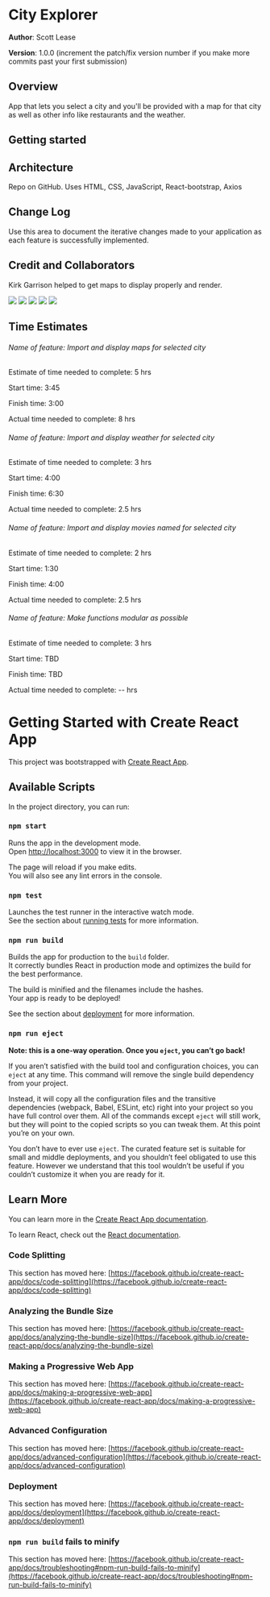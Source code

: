# City Explorer

**Author**: Scott Lease

**Version**: 1.0.0 (increment the patch/fix version number if you make more commits past your first submission)

## Overview

App that lets you select a city and you'll be provided with a map for that city as well as other info like restaurants and the weather.

## Getting started

## Architecture

Repo on GitHub. Uses HTML, CSS, JavaScript, React-bootstrap, Axios

## Change Log

Use this area to document the iterative changes made to your application as each feature is successfully implemented.

<!-- Use time stamps. Here's an example: 01-01-2001 4:59pm - Application now has a fully-functional express server, with a GET route for the location resource. -->

## Credit and Collaborators

Kirk Garrison helped to get maps to display properly and render.

<img src ='images/city-explorer wireframe.png'>

<img src = 'images/WRRC.png'>

<img src = 'images/API request response cycle.png'>

<img src = 'images/Modules.png'>

<img src = 'images/Cached memory.png'>

## Time Estimates

###### Name of feature: Import and display maps for selected city

Estimate of time needed to complete: 5 hrs

Start time: 3:45

Finish time: 3:00

Actual time needed to complete: 8 hrs

###### Name of feature: Import and display weather for selected city

Estimate of time needed to complete: 3 hrs

Start time: 4:00

Finish time: 6:30

Actual time needed to complete: 2.5 hrs

###### Name of feature: Import and display movies named for selected city

Estimate of time needed to complete: 2 hrs

Start time: 1:30

Finish time: 4:00

Actual time needed to complete: 2.5 hrs

###### Name of feature: Make functions modular as possible

Estimate of time needed to complete: 3 hrs

Start time: TBD

Finish time: TBD

Actual time needed to complete: -- hrs

# Getting Started with Create React App

This project was bootstrapped with [Create React App](https://github.com/facebook/create-react-app).

## Available Scripts

In the project directory, you can run:

### `npm start`

Runs the app in the development mode.\
Open [http://localhost:3000](http://localhost:3000) to view it in the browser.

The page will reload if you make edits.\
You will also see any lint errors in the console.

### `npm test`

Launches the test runner in the interactive watch mode.\
See the section about [running tests](https://facebook.github.io/create-react-app/docs/running-tests) for more information.

### `npm run build`

Builds the app for production to the `build` folder.\
It correctly bundles React in production mode and optimizes the build for the best performance.

The build is minified and the filenames include the hashes.\
Your app is ready to be deployed!

See the section about [deployment](https://facebook.github.io/create-react-app/docs/deployment) for more information.

### `npm run eject`

**Note: this is a one-way operation. Once you `eject`, you can’t go back!**

If you aren’t satisfied with the build tool and configuration choices, you can `eject` at any time. This command will remove the single build dependency from your project.

Instead, it will copy all the configuration files and the transitive dependencies (webpack, Babel, ESLint, etc) right into your project so you have full control over them. All of the commands except `eject` will still work, but they will point to the copied scripts so you can tweak them. At this point you’re on your own.

You don’t have to ever use `eject`. The curated feature set is suitable for small and middle deployments, and you shouldn’t feel obligated to use this feature. However we understand that this tool wouldn’t be useful if you couldn’t customize it when you are ready for it.

## Learn More

You can learn more in the [Create React App documentation](https://facebook.github.io/create-react-app/docs/getting-started).

To learn React, check out the [React documentation](https://reactjs.org/).

### Code Splitting

This section has moved here: [https://facebook.github.io/create-react-app/docs/code-splitting](https://facebook.github.io/create-react-app/docs/code-splitting)

### Analyzing the Bundle Size

This section has moved here: [https://facebook.github.io/create-react-app/docs/analyzing-the-bundle-size](https://facebook.github.io/create-react-app/docs/analyzing-the-bundle-size)

### Making a Progressive Web App

This section has moved here: [https://facebook.github.io/create-react-app/docs/making-a-progressive-web-app](https://facebook.github.io/create-react-app/docs/making-a-progressive-web-app)

### Advanced Configuration

This section has moved here: [https://facebook.github.io/create-react-app/docs/advanced-configuration](https://facebook.github.io/create-react-app/docs/advanced-configuration)

### Deployment

This section has moved here: [https://facebook.github.io/create-react-app/docs/deployment](https://facebook.github.io/create-react-app/docs/deployment)

### `npm run build` fails to minify

This section has moved here: [https://facebook.github.io/create-react-app/docs/troubleshooting#npm-run-build-fails-to-minify](https://facebook.github.io/create-react-app/docs/troubleshooting#npm-run-build-fails-to-minify)

